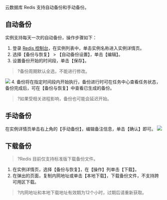 云数据库 Redis 支持自动备份和手动备份。

## 自动备份
实例支持每天一次的自动备份，操作步骤如下：
1. 登录 [Redis 控制台](https://console.cloud.tencent.com/redis)，在实例列表中，单击实例名称进入实例详情页。
2. 选择【备份与恢复】 > 【自动备份设置】，单击【编辑】。
3. 设置备份开始的时间段，单击【保存】。
>?备份周期默认全选，不能进行修改。
>
![](https://main.qcloudimg.com/raw/02813e57aa17fab2c5db77a3922469b0.png)
4. 备份将在指定时间段内开始执行，备份进行时可在任务中心查看任务状态，备份完成后，可在【备份与恢复】中查看已生成的备份。
>?如果受相关进程影响，备份也可能会延迟开始。


## 手动备份
在实例详情页单击右上角的【手动备份】，编辑备注信息，单击【确认】即可。
![](https://main.qcloudimg.com/raw/5997f5e0d5afc8e6b917817faa9df7ed.png)


## 下载备份
>?Redis 目前仅支持标准版下载备份文件。

1. 在实例详情页，选择【备份与恢复】，在【操作】列单击【下载】。
2. 在弹出的页面，复制内网地址或单击【本地下载】，下载备份文件，不支持跨可用区下载。
>?内网地址和本地下载地址有效期为12个小时，过期后请重新获取。